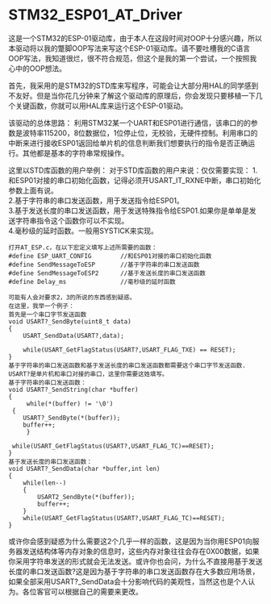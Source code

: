 # STM32_ESP01_AT_Driver



这是一个STM32的ESP-01驱动库，由于本人在这段时间对OOP十分感兴趣，所以本驱动将以我的蹩脚OOP写法来写这个ESP-01驱动库。请不要吐槽我的C语言OOP写法，我知道很烂，很不符合规范，但这个是我的第一个尝试，一个按照我心中的OOP想法。

首先，我采用的是STM32的STD库来写程序，可能会让大部分用HAL的同学感到不友好。但是当你花几分钟来了解这个驱动库的原理后，你会发现只要移植一下几个关键函数，你就可以用HAL库来运行这个ESP-01驱动。

该驱动的总体思路：
    利用STM32某一个UART和ESP01进行通信，该串口的的参数是波特率115200，8位数据位，1位停止位，无校验，无硬件控制。利用串口的中断来进行接收ESP01返回给单片机的信息判断我们想要执行的指令是否正确运行。其他都是基本的字符串常规操作。


这里以STD库函数的用户举例：
    对于STD库函数的用户来说：仅仅需要实现：
    1.和ESP01对接的串口初始化函数，记得必须开USART_IT_RXNE中断，串口初始化参数上面有说。    
    2.基于字符串的串口发送函数，用于发送指令给ESP01。     
    3.基于发送长度的串口发送函数，用于发送特殊指令给ESP01.如果你是单单是发送字符串指令这个函数你可以不实现。      
    4.毫秒级的延时函数。一般用SYSTICK来实现。     
    
  
    打开AT_ESP.c，在以下宏定义填写上述所需要的函数：
    #define ESP_UART_CONFIG        //和ESP01对接的串口初始化函数
    #define SendMessageToESP       //基于字符串的串口发送函数
    #define SendMessageToESP2      //基于发送长度的串口发送函数
    #define Delay_ms               //毫秒级的延时函数
    
    可能有人会对要求2，3的所说的东西感到疑惑。
    在这里，我举一个例子：
    首先是一个串口字节发送函数
    void USART?_SendByte(uint8_t data)
    {
    	USART_SendData(USART?,data);

    	while(USART_GetFlagStatus(USART?,USART_FLAG_TXE) == RESET);
    }
    基于字符串的串口发送函数和基于发送长度的串口发送函数都需要这个串口字节发送函数.
    USART?是单片机和串口对接的串口，这里你需要这姓填写。
    基于字符串的串口发送函数：
    void USART?_SendString(char *buffer)
    {
         while(*(buffer) != '\0')
	 {
	    USART?_SendByte(*(buffer));
	    buffer++;
         }
	
	 while(USART_GetFlagStatus(USART?,USART_FLAG_TC)==RESET);
    }
    基于发送长度的串口发送函数：
    void USART?_SendData(char *buffer,int len)
    {
        while(len--)
        {
            USART2_SendByte(*(buffer));
            buffer++;
        }
        while(USART_GetFlagStatus(USART?,USART_FLAG_TC)==RESET);
    }
    
   或许你会感到疑惑为什么需要这2个几乎一样的函数，这是因为当你用ESP01向服务器发送结构体等内存对象的信息时，这些内存对象往往会存在0X00数据，如果你采用字符串发送的形式就会无法发送。或许你也会问，为什么不直接用基于发送长度的串口发送函数?这是因为基于字符串的串口发送函数存在大多数应用场景，如果全部采用USART?_SendData会十分影响代码的美观性，当然这也是个人认为。各位客官可以根据自己的需要来更改。
    
    
    

